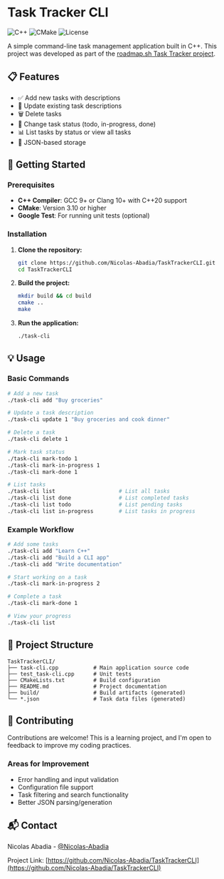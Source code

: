 # Task Tracker CLI

![C++](https://img.shields.io/badge/C++-20-blue.svg)
![CMake](https://img.shields.io/badge/CMake-3.10+-green.svg)
![License](https://img.shields.io/badge/license-MIT-blue.svg)

A simple command-line task management application built in C++. This project was developed as part of the [roadmap.sh Task Tracker project](https://roadmap.sh/projects/task-tracker).

## 📋 Features

- ✅ Add new tasks with descriptions
- 📝 Update existing task descriptions
- 🗑️ Delete tasks
- 🔄 Change task status (todo, in-progress, done)
- 📊 List tasks by status or view all tasks
- 💾 JSON-based storage

## 🚀 Getting Started

### Prerequisites

- **C++ Compiler**: GCC 9+ or Clang 10+ with C++20 support
- **CMake**: Version 3.10 or higher
- **Google Test**: For running unit tests (optional)

### Installation

1. **Clone the repository:**
   ```bash
   git clone https://github.com/Nicolas-Abadia/TaskTrackerCLI.git
   cd TaskTrackerCLI
   ```

2. **Build the project:**
   ```bash
   mkdir build && cd build
   cmake ..
   make
   ```

3. **Run the application:**
   ```bash
   ./task-cli
   ```

## 💡 Usage

### Basic Commands

```bash
# Add a new task
./task-cli add "Buy groceries"

# Update a task description
./task-cli update 1 "Buy groceries and cook dinner"

# Delete a task
./task-cli delete 1

# Mark task status
./task-cli mark-todo 1
./task-cli mark-in-progress 1
./task-cli mark-done 1

# List tasks
./task-cli list                    # List all tasks
./task-cli list done               # List completed tasks
./task-cli list todo               # List pending tasks
./task-cli list in-progress        # List tasks in progress
```

### Example Workflow

```bash
# Add some tasks
./task-cli add "Learn C++"
./task-cli add "Build a CLI app"
./task-cli add "Write documentation"

# Start working on a task
./task-cli mark-in-progress 2

# Complete a task
./task-cli mark-done 1

# View your progress
./task-cli list
```

## 📁 Project Structure

```
TaskTrackerCLI/
├── task-cli.cpp           # Main application source code
├── test_task-cli.cpp      # Unit tests
├── CMakeLists.txt         # Build configuration
├── README.md              # Project documentation
├── build/                 # Build artifacts (generated)
└── *.json                 # Task data files (generated)
```

## 🤝 Contributing

Contributions are welcome! This is a learning project, and I'm open to feedback to improve my coding practices.


### Areas for Improvement

- Error handling and input validation
- Configuration file support
- Task filtering and search functionality
- Better JSON parsing/generation

## 📬 Contact

Nicolas Abadia - [@Nicolas-Abadia](https://github.com/Nicolas-Abadia)

Project Link: [https://github.com/Nicolas-Abadia/TaskTrackerCLI](https://github.com/Nicolas-Abadia/TaskTrackerCLI)